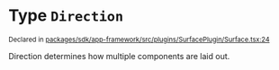 # Type `Direction`
<sub>Declared in [packages/sdk/app-framework/src/plugins/SurfacePlugin/Surface.tsx:24](https://github.com/dxos/dxos/blob/d7adf231c/packages/sdk/app-framework/src/plugins/SurfacePlugin/Surface.tsx#L24)</sub>


Direction determines how multiple components are laid out.



